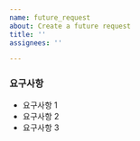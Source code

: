 ```yaml
---
name: future_request
about: Create a future request
title: ''
assignees: ''

---
```


### 요구사항

* 요구사항 1
* 요구사항 2
* 요구사항 3